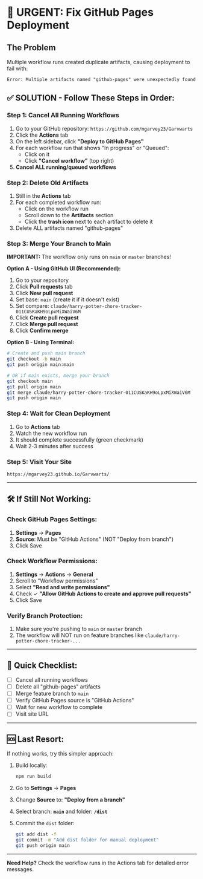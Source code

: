 # 🔧 URGENT: Fix GitHub Pages Deployment

## The Problem
Multiple workflow runs created duplicate artifacts, causing deployment to fail with:
```
Error: Multiple artifacts named "github-pages" were unexpectedly found
```

## ✅ SOLUTION - Follow These Steps in Order:

### Step 1: Cancel All Running Workflows
1. Go to your GitHub repository: `https://github.com/mgarvey23/Garvwarts`
2. Click the **Actions** tab
3. On the left sidebar, click **"Deploy to GitHub Pages"**
4. For each workflow run that shows "In progress" or "Queued":
   - Click on it
   - Click **"Cancel workflow"** (top right)
5. **Cancel ALL running/queued workflows**

### Step 2: Delete Old Artifacts
1. Still in the **Actions** tab
2. For each completed workflow run:
   - Click on the workflow run
   - Scroll down to the **Artifacts** section
   - Click the **trash icon** next to each artifact to delete it
3. Delete ALL artifacts named "github-pages"

### Step 3: Merge Your Branch to Main
**IMPORTANT:** The workflow only runs on `main` or `master` branches!

**Option A - Using GitHub UI (Recommended):**
1. Go to your repository
2. Click **Pull requests** tab
3. Click **New pull request**
4. Set base: `main` (create it if it doesn't exist)
5. Set compare: `claude/harry-potter-chore-tracker-011CUSKaKH9oLpxMiXWaiV6M`
6. Click **Create pull request**
7. Click **Merge pull request**
8. Click **Confirm merge**

**Option B - Using Terminal:**
```bash
# Create and push main branch
git checkout -b main
git push origin main:main

# OR if main exists, merge your branch
git checkout main
git pull origin main
git merge claude/harry-potter-chore-tracker-011CUSKaKH9oLpxMiXWaiV6M
git push origin main
```

### Step 4: Wait for Clean Deployment
1. Go to **Actions** tab
2. Watch the new workflow run
3. It should complete successfully (green checkmark)
4. Wait 2-3 minutes after success

### Step 5: Visit Your Site
```
https://mgarvey23.github.io/Garvwarts/
```

---

## 🛠️ If Still Not Working:

### Check GitHub Pages Settings:
1. **Settings** → **Pages**
2. **Source**: Must be "GitHub Actions" (NOT "Deploy from branch")
3. Click Save

### Check Workflow Permissions:
1. **Settings** → **Actions** → **General**
2. Scroll to "Workflow permissions"
3. Select **"Read and write permissions"**
4. Check ✓ **"Allow GitHub Actions to create and approve pull requests"**
5. Click Save

### Verify Branch Protection:
1. Make sure you're pushing to `main` or `master` branch
2. The workflow will NOT run on feature branches like `claude/harry-potter-chore-tracker-...`

---

## 📝 Quick Checklist:

- [ ] Cancel all running workflows
- [ ] Delete all "github-pages" artifacts
- [ ] Merge feature branch to `main`
- [ ] Verify GitHub Pages source is "GitHub Actions"
- [ ] Wait for new workflow to complete
- [ ] Visit site URL

---

## 🆘 Last Resort:

If nothing works, try this simpler approach:

1. Build locally:
   ```bash
   npm run build
   ```

2. Go to **Settings** → **Pages**

3. Change **Source** to: **"Deploy from a branch"**

4. Select branch: **`main`** and folder: **`/dist`**

5. Commit the `dist` folder:
   ```bash
   git add dist -f
   git commit -m "Add dist folder for manual deployment"
   git push origin main
   ```

---

**Need Help?** Check the workflow runs in the Actions tab for detailed error messages.
